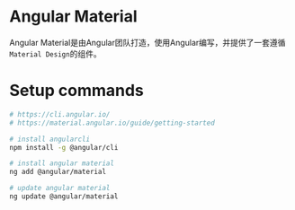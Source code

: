 # Angular Material

Angular Material是由Angular团队打造，使用Angular编写，并提供了一套遵循`Material Design`的组件。

# Setup commands

```sh
# https://cli.angular.io/
# https://material.angular.io/guide/getting-started

# install angularcli
npm install -g @angular/cli

# install angular material
ng add @angular/material

# update angular material
ng update @angular/material
```
